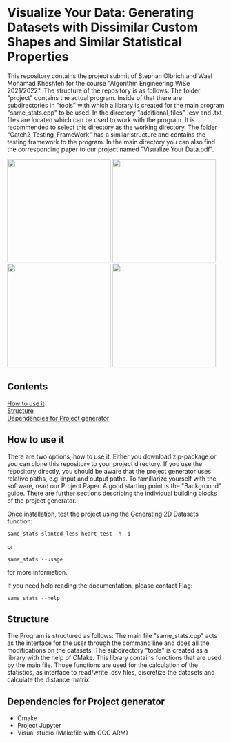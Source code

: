 <a id="top"></a>
# Visualize Your Data: Generating Datasets with Dissimilar Custom Shapes and Similar Statistical Properties


This repository contains the project submit of Stephan Olbrich and Wael Mohamad Kheshfeh for the course "Algorithm Engineering WiSe 2021/2022". The structure of the repository is as follows: The folder "project" contains the actual program. Inside of that there are subdirectories in "tools" with which a library is created for the main program "same_stats.cpp" to be used. In the directory "additional_files" .csv and .txt files are located which can be used to work with the program. It is recommended to select this directory as the working directory. The folder "Catch2_Testing_FrameWork" has a similar structure and contains the testing framework to the program. In the main directory you can also find the corresponding paper to our project named "Visualize Your Data.pdf".

<img src="https://user-images.githubusercontent.com/92784846/156038153-ab7096c4-c754-4b74-8bfc-7c739e5536af.jpg" width="240" height="240"> <img src="https://user-images.githubusercontent.com/92784846/156038727-106ea6d9-da9c-4361-9f61-cb42395f38e2.jpg" width="240" height="240"> <img src="https://user-images.githubusercontent.com/92784846/156038734-cada3326-e61a-45da-8df2-ceee991aae04.jpg" width="240" height="240"> <img src="https://user-images.githubusercontent.com/92784846/156038740-785f133c-adf1-4c24-a629-1cb6b3b0c6b5.jpg" width="240" height="240">

## **Contents**<br>
[How to use it](#how-to-use-it)<br>
[Structure](#structure)<br>
[Dependencies for Project generator](#dependencies-for-Project-generator)<br>

## How to use it

There are two options, how to use it. Either you download zip-package or you can clone this repository to your project directory.
If you use the repository directly, you should be aware that the project generator uses relative paths, e.g. input and output paths.
To familiarize yourself with the software, read our Project Paper. A good starting point is the "Background" guide. There are further sections describing the individual building blocks of the project generator.


Once installation, test the project using the Generating 2D Datasets function: 

    same_stats slanted_less heart_test -h -i 
    
  or 
    
    same_stats --usage
    
for more information.
    
    
If you need help reading the documentation, please contact Flag: 


    same_stats --help

## Structure

The Program is structured as follows: The main file "same_stats.cpp" acts as the interface for the user through the command line and does all the modifications on the datasets. The subdirectory "tools" is created as a library with the help of CMake. This library contains functions that are used by the main file. Those functions are used for the calculation of the statistics, as interface to read/write .csv files, discretize the datasets and calculate the distance matrix.

## Dependencies for Project generator

* Cmake 
* Project Jupyter 
* Visual studio (Makefile with GCC ARM) 
